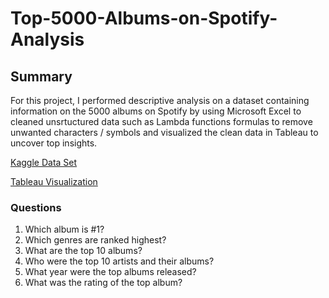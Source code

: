 # Top-5000-Albums-on-Spotify-Analysis

## Summary
For this project, I performed descriptive analysis on a dataset containing information on the 5000 albums on Spotify by using Microsoft Excel to cleaned unsrtuctured data such as Lambda functions formulas to remove unwanted characters / symbols and visualized the clean data in Tableau to uncover top insights. 

[Kaggle Data Set](https://www.kaggle.com/datasets/lucascantu/top-5000-albums-of-all-time-spotify-features)

[Tableau Visualization](https://public.tableau.com/app/profile/kiana.price/viz/Top5000AlbumsonSpotify/Top5000AlbumsonSpotify)

### Questions
1. Which album is #1?
2. Which genres are ranked highest?
3. What are the top 10 albums?
4. Who were the top 10 artists and their albums?
5. What year were the top albums released?
6. What was the rating of the top album?

